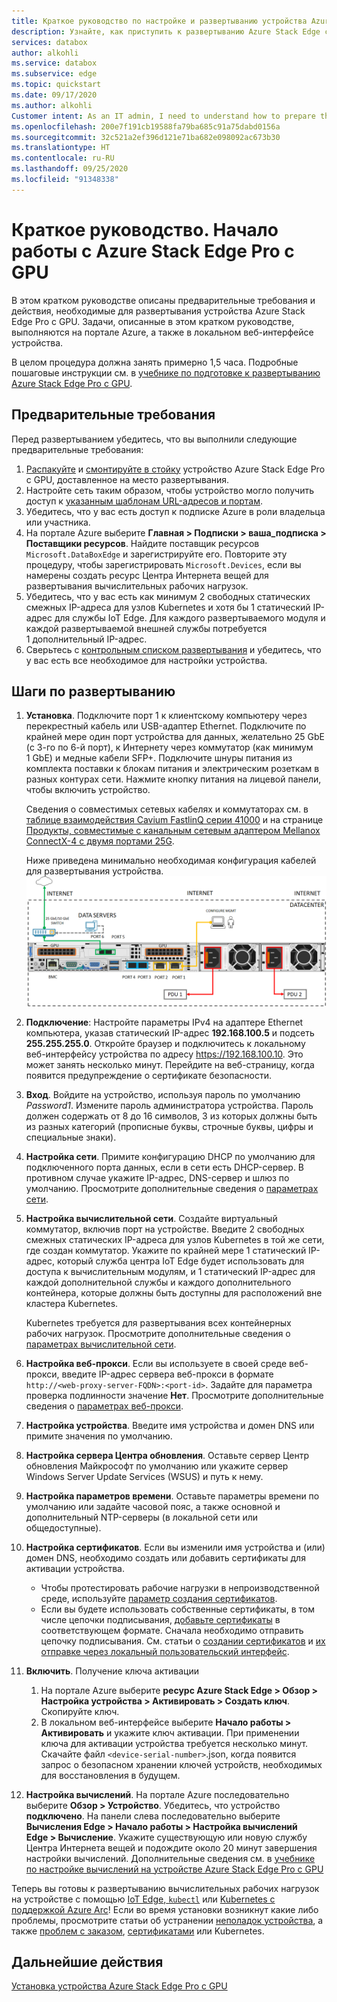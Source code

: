 ```yaml
---
title: Краткое руководство по настройке и развертыванию устройства Azure Stack Edge с GPU | Документация Майкрософт
description: Узнайте, как приступить к развертыванию Azure Stack Edge с GPU после получения устройства.
services: databox
author: alkohli
ms.service: databox
ms.subservice: edge
ms.topic: quickstart
ms.date: 09/17/2020
ms.author: alkohli
Customer intent: As an IT admin, I need to understand how to prepare the portal to quickly deploy Azure Stack Edge so I can use it to transfer data to Azure.
ms.openlocfilehash: 200e7f191cb19588fa79ba685c91a75dabd0156a
ms.sourcegitcommit: 32c521a2ef396d121e71ba682e098092ac673b30
ms.translationtype: HT
ms.contentlocale: ru-RU
ms.lasthandoff: 09/25/2020
ms.locfileid: "91348338"
---
```

# <a name="quickstart-get-started-with-azure-stack-edge-pro-with-gpu"></a>Краткое руководство. Начало работы с Azure Stack Edge Pro с GPU 

В этом кратком руководстве описаны предварительные требования и действия, необходимые для развертывания устройства Azure Stack Edge Pro с GPU. Задачи, описанные в этом кратком руководстве, выполняются на портале Azure, а также в локальном веб-интерфейсе устройства. 

В целом процедура должна занять примерно 1,5 часа. Подробные пошаговые инструкции см. в [учебнике по подготовке к развертыванию Azure Stack Edge Pro с GPU](azure-stack-edge-gpu-deploy-prep.md#deployment-configuration-checklist). 


## <a name="prerequisites"></a>Предварительные требования

Перед развертыванием убедитесь, что вы выполнили следующие предварительные требования:

1. [Распакуйте](azure-stack-edge-gpu-deploy-install.md#unpack-the-device) и [смонтируйте в стойку](azure-stack-edge-gpu-deploy-install.md#rack-the-device) устройство Azure Stack Edge Pro с GPU, доставленное на место развертывания. 
1. Настройте сеть таким образом, чтобы устройство могло получить доступ к [указанным шаблонам URL-адресов и портам](azure-stack-edge-gpu-system-requirements.md#networking-port-requirements). 
1. Убедитесь, что у вас есть доступ к подписке Azure в роли владельца или участника.
1. На портале Azure выберите **Главная > Подписки > ваша_подписка > Поставщики ресурсов**. Найдите поставщик ресурсов `Microsoft.DataBoxEdge` и зарегистрируйте его. Повторите эту процедуру, чтобы зарегистрировать `Microsoft.Devices`, если вы намерены создать ресурс Центра Интернета вещей для развертывания вычислительных рабочих нагрузок.
1. Убедитесь, что у вас есть как минимум 2 свободных статических смежных IP-адреса для узлов Kubernetes и хотя бы 1 статический IP-адрес для службы IoT Edge. Для каждого развертываемого модуля и каждой развертываемой внешней службы потребуется 1 дополнительный IP-адрес.
1. Сверьтесь с [контрольным списком развертывания](azure-stack-edge-gpu-deploy-checklist.md) и убедитесь, что у вас есть все необходимое для настройки устройства. 


## <a name="deployment-steps"></a>Шаги по развертыванию

1. **Установка**. Подключите порт 1 к клиентскому компьютеру через перекрестный кабель или USB-адаптер Ethernet. Подключите по крайней мере один порт устройства для данных, желательно 25 GbE (с 3-го по 6-й порт), к Интернету через коммутатор (как минимум 1 GbE) и медные кабели SFP+. Подключите шнуры питания из комплекта поставки к блокам питания и электрическим розеткам в разных контурах сети. Нажмите кнопку питания на лицевой панели, чтобы включить устройство.  

    Сведения о совместимых сетевых кабелях и коммутаторах см. в [таблице взаимодействия Cavium FastlinQ серии 41000](https://www.marvell.com/documents/xalflardzafh32cfvi0z/) и на странице [Продукты, совместимые с канальным сетевым адаптером Mellanox ConnectX-4 с двумя портами 25G](https://docs.mellanox.com/display/ConnectX4LxFirmwarev14271016/Firmware+Compatible+Products).

    Ниже приведена минимально необходимая конфигурация кабелей для развертывания устройства.  ![Задняя панель подключенного устройства](./media/azure-stack-edge-gpu-quickstart/backplane-min-cabling-1.png)

2. **Подключение**: Настройте параметры IPv4 на адаптере Ethernet компьютера, указав статический IP-адрес **192.168.100.5** и подсеть **255.255.255.0**. Откройте браузер и подключитесь к локальному веб-интерфейсу устройства по адресу https://192.168.100.10. Это может занять несколько минут. Перейдите на веб-страницу, когда появится предупреждение о сертификате безопасности.

3. **Вход**. Войдите на устройство, используя пароль по умолчанию *Password1*. Измените пароль администратора устройства. Пароль должен содержать от 8 до 16 символов, 3 из которых должны быть из разных категорий (прописные буквы, строчные буквы, цифры и специальные знаки).

4. **Настройка сети**. Примите конфигурацию DHCP по умолчанию для подключенного порта данных, если в сети есть DHCP-сервер. В противном случае укажите IP-адрес, DNS-сервер и шлюз по умолчанию. Просмотрите дополнительные сведения о [параметрах сети](azure-stack-edge-gpu-deploy-configure-network-compute-web-proxy.md#configure-network).

5. **Настройка вычислительной сети**. Создайте виртуальный коммутатор, включив порт на устройстве. Введите 2 свободных смежных статических IP-адреса для узлов Kubernetes в той же сети, где создан коммутатор. Укажите по крайней мере 1 статический IP-адрес, который служба центра IoT Edge будет использовать для доступа к вычислительным модулям, и 1 статический IP-адрес для каждой дополнительной службы и каждого дополнительного контейнера, которые должны быть доступны для расположений вне кластера Kubernetes. 

    Kubernetes требуется для развертывания всех контейнерных рабочих нагрузок. Просмотрите дополнительные сведения о [параметрах вычислительной сети](azure-stack-edge-gpu-deploy-configure-network-compute-web-proxy.md#enable-compute-network).

6. **Настройка веб-прокси**. Если вы используете в своей среде веб-прокси, введите IP-адрес сервера веб-прокси в формате `http://<web-proxy-server-FQDN>:<port-id>`. Задайте для параметра проверка подлинности значение **Нет**. Просмотрите дополнительные сведения о [параметрах веб-прокси](azure-stack-edge-gpu-deploy-configure-network-compute-web-proxy.md#configure-web-proxy).

7. **Настройка устройства**. Введите имя устройства и домен DNS или примите значения по умолчанию. 

8. **Настройка сервера Центра обновления**. Оставьте сервер Центр обновления Майкрософт по умолчанию или укажите сервер Windows Server Update Services (WSUS) и путь к нему. 

9. **Настройка параметров времени**. Оставьте параметры времени по умолчанию или задайте часовой пояс, а также основной и дополнительный NTP-серверы (в локальной сети или общедоступные).

10. **Настройка сертификатов**. Если вы изменили имя устройства и (или) домен DNS, необходимо создать или добавить сертификаты для активации устройства. 

    - Чтобы протестировать рабочие нагрузки в непроизводственной среде, используйте [параметр создания сертификатов](azure-stack-edge-gpu-deploy-configure-certificates.md#generate-device-certificates). 
    - Если вы будете использовать собственные сертификаты, в том числе цепочки подписывания, [добавьте сертификаты](azure-stack-edge-gpu-deploy-configure-certificates.md#bring-your-own-certificates) в соответствующем формате. Сначала необходимо отправить цепочку подписывания. См. статьи о [создании сертификатов](azure-stack-edge-j-series-create-certificates-tool.md) и [их отправке через локальный пользовательский интерфейс](azure-stack-edge-gpu-deploy-configure-certificates.md#bring-your-own-certificates).

11. **Включить**. Получение ключа активации 

    1. На портале Azure выберите **ресурс Azure Stack Edge > Обзор > Настройка устройства > Активировать > Создать ключ**. Скопируйте ключ. 
    1. В локальном веб-интерфейсе выберите **Начало работы > Активировать** и укажите ключ активации. При применении ключа для активации устройства требуется несколько минут. Скачайте файл `<device-serial-number>`.json, когда появится запрос о безопасном хранении ключей устройств, необходимых для восстановления в будущем. 

12. **Настройка вычислений**. На портале Azure последовательно выберите **Обзор > Устройство**. Убедитесь, что устройство **подключено**. На панели слева последовательно выберите **Вычисления Edge > Начало работы > Настройка вычислений Edge > Вычисление**. Укажите существующую или новую службу Центра Интернета вещей и подождите около 20 минут завершения настройки вычислений. Дополнительные сведения см. в [учебнике по настройке вычислений на устройстве Azure Stack Edge Pro с GPU](azure-stack-edge-gpu-deploy-configure-compute.md)

Теперь вы готовы к развертыванию вычислительных рабочих нагрузок на устройстве с помощью [IoT Edge](azure-stack-edge-gpu-deploy-sample-module-marketplace.md),[ `kubectl`](azure-stack-edge-gpu-create-kubernetes-cluster.md) или [Kubernetes с поддержкой Azure Arc](azure-stack-edge-gpu-deploy-arc-kubernetes-cluster.md)! Если во время установки возникнут какие либо проблемы, просмотрите статьи об устранении [неполадок устройства](), а также [проблем с заказом](azure-stack-edge-gpu-troubleshoot.md), [сертификатами](azure-stack-edge-j-series-certificate-troubleshooting.md) или Kubernetes. 

## <a name="next-steps"></a>Дальнейшие действия

[Установка устройства Azure Stack Edge Pro с GPU](./azure-stack-edge-gpu-deploy-install.md)



